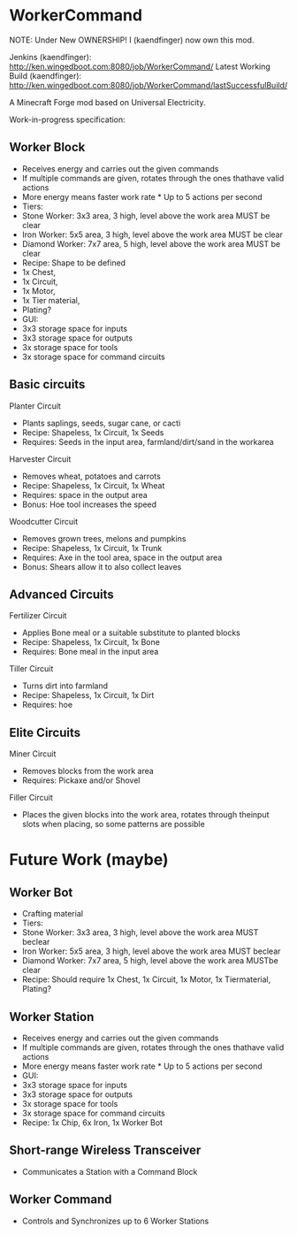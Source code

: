 WorkerCommand
=============
NOTE: Under New OWNERSHIP! I (kaendfinger) now own this mod.

Jenkins (kaendfinger): http://ken.wingedboot.com:8080/job/WorkerCommand/
Latest Working Build (kaendfinger): http://ken.wingedboot.com:8080/job/WorkerCommand/lastSuccessfulBuild/

A Minecraft Forge mod based on Universal Electricity.

Work-in-progress specification:

## Worker Block
 
*   Receives energy and carries out the given commands
  *   If multiple commands are given, rotates through the ones thathave valid actions
  *   More energy means faster work rate
    *   Up to 5 actions per second
*   Tiers:
  *   Stone Worker: 3x3 area, 3 high, level above the work area MUST be clear
  *   Iron Worker: 5x5 area, 3 high, level above the work area MUST be clear
  *   Diamond Worker: 7x7 area, 5 high, level above the work area MUST be clear 
*   Recipe: Shape to be defined
  *   1x Chest,
  *   1x Circuit,
  *   1x Motor,
  *   1x Tier material,
  *   Plating?
*   GUI:
  *   3x3 storage space for inputs
  *   3x3 storage space for outputs
  *   3x storage space for tools
  *   3x storage space for command circuits 
 
## Basic circuits
 
Planter Circuit
*   Plants saplings, seeds, sugar cane, or cacti 
*   Recipe: Shapeless, 1x Circuit, 1x Seeds
*   Requires: Seeds in the input area, farmland/dirt/sand in the workarea
 
Harvester Circuit
 
*   Removes wheat, potatoes and carrots
*   Recipe: Shapeless, 1x Circuit, 1x Wheat
*   Requires: space in the output area
*   Bonus: Hoe tool increases the speed
 
Woodcutter Circuit
 
*   Removes grown trees, melons and pumpkins
*   Recipe: Shapeless, 1x Circuit, 1x Trunk
*   Requires: Axe in the tool area, space in the output area
*   Bonus: Shears allow it to also collect leaves
 
## Advanced Circuits
 
Fertilizer Circuit
 
*   Applies Bone meal or a suitable substitute to planted blocks
*   Recipe: Shapeless, 1x Circuit, 1x Bone
*   Requires: Bone meal in the input area
 
Tiller Circuit
 
*   Turns dirt into farmland
*   Recipe: Shapeless, 1x Circuit, 1x Dirt
*   Requires: hoe
 
## Elite Circuits
 
Miner Circuit
 
*   Removes blocks from the work area
*   Requires: Pickaxe and/or Shovel
 
Filler Circuit
 
*   Places the given blocks into the work area, rotates through theinput slots when placing, so some patterns are possible

Future Work (maybe)
=============
## Worker Bot
 
*   Crafting material
*   Tiers:
  *   Stone Worker: 3x3 area, 3 high, level above the work area MUST beclear
  *   Iron Worker: 5x5 area, 3 high, level above the work area MUST beclear
  *   Diamond Worker: 7x7 area, 5 high, level above the work area MUSTbe clear 
  *   Recipe: Should require 1x Chest, 1x Circuit, 1x Motor, 1x Tiermaterial, Plating?
 
## Worker Station
 
*   Receives energy and carries out the given commands
  *   If multiple commands are given, rotates through the ones thathave valid actions
  *   More energy means faster work rate
    *   Up to 5 actions per second
*   GUI:
  *   3x3 storage space for inputs
  *   3x3 storage space for outputs
  *   3x storage space for tools
  *   3x storage space for command circuits 
*   Recipe: 1x Chip, 6x Iron, 1x Worker Bot
 
## Short-range Wireless Transceiver
 
*   Communicates a Station with a Command Block
 
## Worker Command
 
*   Controls and Synchronizes up to 6 Worker Stations  
